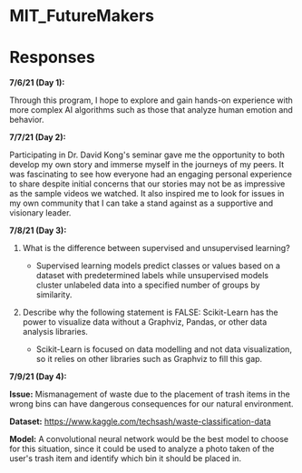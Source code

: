 # MIT_FutureMakers

# Responses

**7/6/21 (Day 1):**

  Through this program, I hope to explore and gain hands-on experience with more complex AI algorithms such as those that analyze human emotion and behavior.

**7/7/21 (Day 2):**

  Participating in Dr. David Kong's seminar gave me the opportunity to both develop my own story and immerse myself in the journeys of my peers. It was fascinating to see how everyone had an engaging personal experience to share despite initial concerns that our stories may not be as impressive as the sample videos we watched. It also inspired me to look for issues in my own community that I can take a stand against as a supportive and visionary leader.
  
**7/8/21 (Day 3):**

  1) What is the difference between supervised and unsupervised learning?
      - Supervised learning models predict classes or values based on a dataset with predetermined labels while unsupervised models cluster unlabeled data into a specified number of groups by similarity.

  2) Describe why the following statement is FALSE: Scikit-Learn has the power to visualize data without a Graphviz, Pandas, or other data analysis libraries.
      - Scikit-Learn is focused on data modelling and not data visualization, so it relies on other libraries such as Graphviz to fill this gap.

**7/9/21 (Day 4):**

  **Issue:** Mismanagement of waste due to the placement of trash items in the wrong bins can have dangerous consequences for our natural environment.
  
  **Dataset:** https://www.kaggle.com/techsash/waste-classification-data
  
  **Model:** A convolutional neural network would be the best model to choose for this situation, since it could be used to analyze a photo taken of the user's trash item and identify which bin it should be placed in.
